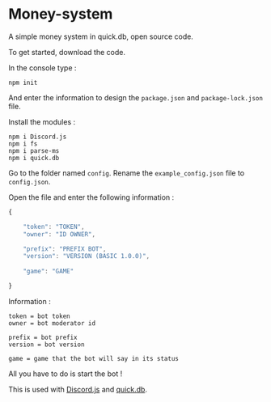 # Money-system
A simple money system in quick.db, open source code.

To get started, download the code.

In the console type :

```
npm init
```

And enter the information to design the `package.json` and `package-lock.json` file.

Install the modules :

```
npm i Discord.js
npm i fs
npm i parse-ms
npm i quick.db
```

Go to the folder named `config`.
Rename the `example_config.json` file to `config.json`.

Open the file and enter the following information : 

```js
{

    "token": "TOKEN",
    "owner": "ID OWNER",

    "prefix": "PREFIX BOT",
    "version": "VERSION (BASIC 1.0.0)", 
    
    "game": "GAME"

}
```

Information :

```
token = bot token
owner = bot moderator id

prefix = bot prefix
version = bot version

game = game that the bot will say in its status
```
All you have to do is start the bot !

This is used with [Discord.js](https://www.npmjs.com/package/discord.js) and [quick.db](https://www.npmjs.com/package/quick.db).
